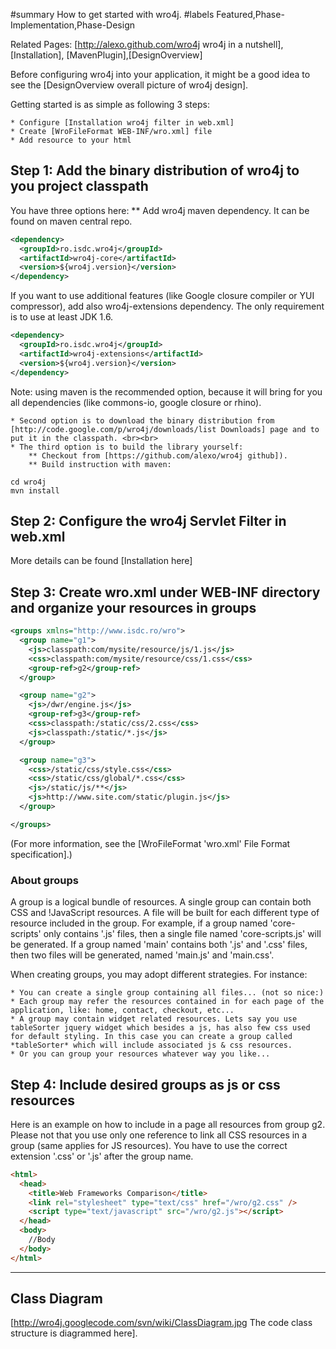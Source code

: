 #summary How to get started with wro4j.
#labels Featured,Phase-Implementation,Phase-Design

Related Pages: [http://alexo.github.com/wro4j wro4j in a nutshell], [Installation], [MavenPlugin],[DesignOverview]

Before configuring wro4j into your application, it might be a good idea to see the [DesignOverview overall picture of wro4j design]. 


Getting started is as simple as following 3 steps:

    * Configure [Installation wro4j filter in web.xml]
    * Create [WroFileFormat WEB-INF/wro.xml] file
    * Add resource to your html


## Step 1: Add the binary distribution of wro4j to you project classpath 

You have three options here:
  ** Add wro4j maven dependency. It can be found on maven central repo.
```xml
<dependency>
  <groupId>ro.isdc.wro4j</groupId>
  <artifactId>wro4j-core</artifactId>
  <version>${wro4j.version}</version>
</dependency>
```

If you want to use additional features (like Google closure compiler or YUI compressor), add also wro4j-extensions dependency. The only requirement is to use at least JDK 1.6.
```xml
<dependency>
  <groupId>ro.isdc.wro4j</groupId>
  <artifactId>wro4j-extensions</artifactId>
  <version>${wro4j.version}</version>
</dependency>
```

Note: using maven is the recommended option, because it will bring for you all dependencies (like commons-io, google closure or rhino).

    * Second option is to download the binary distribution from [http://code.google.com/p/wro4j/downloads/list Downloads] page and to put it in the classpath. <br><br>
    * The third option is to build the library yourself:    
        ** Checkout from [https://github.com/alexo/wro4j github]).
        ** Build instruction with maven:
```
cd wro4j
mvn install
```


## Step 2: Configure the wro4j Servlet Filter in web.xml 
More details can be found [Installation here]

## Step 3: Create wro.xml under WEB-INF directory and organize your resources in groups 

```xml
<groups xmlns="http://www.isdc.ro/wro">
  <group name="g1">
    <js>classpath:com/mysite/resource/js/1.js</js>
    <css>classpath:com/mysite/resource/css/1.css</css>
    <group-ref>g2</group-ref>
  </group>

  <group name="g2">
    <js>/dwr/engine.js</js>
    <group-ref>g3</group-ref>
    <css>classpath:/static/css/2.css</css>
    <js>classpath:/static/*.js</js>
  </group>

  <group name="g3">
    <css>/static/css/style.css</css>
    <css>/static/css/global/*.css</css>
    <js>/static/js/**</js>
    <js>http://www.site.com/static/plugin.js</js>
  </group>

</groups>
```

  (For more information, see the [WroFileFormat 'wro.xml' File Format specification].)

### About groups 
A group is a logical bundle of resources. A single group can contain both CSS and !JavaScript resources.  A file will be built for each different type of resource included in the group. For example, if a group named 'core-scripts' only contains '.js' files, then a single file named 'core-scripts.js' will be generated.  If a group named 'main' contains both '.js' and '.css' files, then two files will be generated, named 'main.js' and 'main.css'.

When creating groups, you may adopt different strategies. For instance:

    * You can create a single group containing all files... (not so nice:)
    * Each group may refer the resources contained in for each page of the application, like: home, contact, checkout, etc... 
    * A group may contain widget related resources. Lets say you use tableSorter jquery widget which besides a js, has also few css used for default styling. In this case you can create a group called *tableSorter* which will include associated js & css resources. 
    * Or you can group your resources whatever way you like...

## Step 4: Include desired groups as js or css resources 

Here is an example on how to include in a page all resources from group g2. Please not that you use only one reference to link all CSS resources in a group (same applies for JS resources). You have to use the correct extension '.css' or '.js' after the group name.

```html
<html>
  <head>
    <title>Web Frameworks Comparison</title>
    <link rel="stylesheet" type="text/css" href="/wro/g2.css" />
    <script type="text/javascript" src="/wro/g2.js"></script>
  </head>
  <body>
    //Body
  </body>
</html>
```

----

## Class Diagram 

[http://wro4j.googlecode.com/svn/wiki/ClassDiagram.jpg The code class structure is diagrammed here].